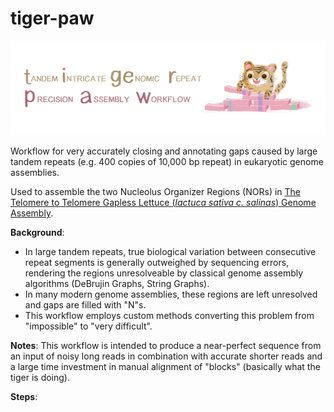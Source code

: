 # tiger-paw

![tiger_paw logo](/assets/tiger_paw.png)



Workflow for very accurately closing and annotating gaps caused by large tandem repeats (e.g. 400 copies of 10,000 bp repeat) in eukaryotic genome assemblies.

Used to assemble the two Nucleolus Organizer Regions (NORs) in [The Telomere to Telomere Gapless Lettuce (_lactuca sativa c. salinas_) Genome Assembly](https://kittishgames.com/pounce/).

**Background**: 
* In large tandem repeats, true biological variation between consecutive repeat segments is generally outweighed by sequencing errors, rendering the regions unresolveable by classical genome assembly algorithms (DeBrujin Graphs, String Graphs).
* In many modern genome assemblies, these regions are left unresolved and gaps are filled with "N"s.
* This workflow employs custom methods converting this problem from "impossible" to "very difficult".

**Notes**:
This workflow is intended to produce a near-perfect sequence from an input of noisy long reads in combination with accurate shorter reads and a large time investment in manual alignment of "blocks" (basically what the tiger is doing).


**Steps**: 
